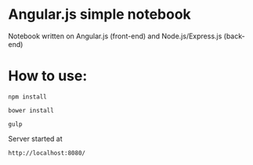 # Angular.js simple notebook
Notebook written on Angular.js (front-end) and Node.js/Express.js (back-end)
# How to use:
```
npm install
```
```
bower install
```
```
gulp
```

Server started at
```
http://localhost:8080/
```
